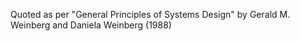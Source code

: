 Quoted as per "General Principles of Systems Design" by Gerald M. Weinberg and Daniela Weinberg (1988)
